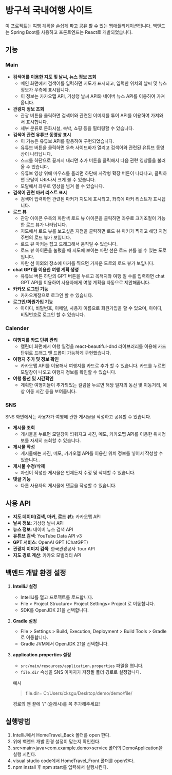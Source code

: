 # 방구석 국내여행 사이트
이 프로젝트는 여행 계획을 손쉽게 짜고 공유 할 수 있는 웹애플리케이션입니다. 백엔드는 Spring Boot를 사용하고 프론트엔드는 React로 개발되었습니다.

## 기능
### Main
- **검색어를 이용한 지도 및 날씨, 뉴스 정보 조회**
  - 메인 화면에서 검색어를 입력하면 지도가 표시되고, 입력한 위치의 날씨 및 뉴스 정보가 우측에 표시됩니다.    
  - 이 정보는 카카오맵 API, 기상청 날씨 API와 네이버 뉴스 API를 이용하여 가져옵니다.  
- **관광지 정보 조회**
  - 관광 버튼을 클릭하면 검색어와 관련된 이미지를 투어 API를 이용하여 가져와서 표시합니다.  
  - 세부 분류로 문화시설, 숙박, 쇼핑 등을 필터링할 수 있습니다.  
- **검색어 관련 유튜브 동영상 표시**
  - 이 기능은 유튜브 API를 활용하여 구현되었습니다.    
  - 유튜브 버튼을 클릭하면 우측 사이드바가 열리고 검색어와 관련된 유튜브 동영상이 나타납니다.  
  - 스크롤 하단으로 끝까지 내리면 추가 버튼을 클릭해서 다음 관련 영상들을 불러올 수 있습니다.  
  - 유튜브 영상 위에 마우스를 올리면 하단에 사각형 확장 버튼이 나타나고, 클릭하면 모달이 나타나서 크게 볼 수 있습니다.  
   - 모달에서 좌우로 영상을 넘겨 볼 수 있습니다.
- **검색어 관련 마커 리스트 표시**
  - 검색어 입력하면 관련된 마커가 지도에 표시되고, 좌측에 마커 리스트가 표시됩니다.  
- **로드 뷰**
  - 관광 아이콘 우측의 파란색 로드 뷰 아이콘을 클릭하면 좌우로 크기조절이 가능한 로드 뷰가 나타납니다.  
  - 지도에서 로드 뷰를 보고싶은 지점을 클릭하면 로드 뷰 마커가 찍히고 해당 지점 주변의 로드 뷰가 보입니다.
  - 로드 뷰 마커는 잡고 드래그해서 움직일 수 있습니다.  
  - 로드 뷰 아이콘을 눌렀을 때 지도에 보이는 파란 선은 로드 뷰를 볼 수 있는 도로입니다.  
  - 파란 선 이외의 장소에 마커를 찍으면 가까운 도로의 로드 뷰가 보입니다.     
- **chat GPT를 이용한 여행 계획 생성**
  - 유튜브 버튼 하단의 GPT 버튼을 누르고 목적지와 여행 일 수를 입력하면 chat GPT API를 이용하여 사용자에게 여행 계획을 자동으로 제안해줍니다.
- **카카오 로그인 기능**
  - 카카오계정으로 로그인 할 수 있습니다.
- **로그인/회원가입 기능**
  - 아이디, 비밀번호, 이메일, 사용자 이름으로 회원가입을 할 수 있으며, 아이디, 비밀번호로 로그인 할 수 있습니다.
### Calender
- **여행지를 카드 단위 관리**<br>
  - 캘린더 화면에서 여행 일정을 react-beautiful-dnd 라이브러리를 이용해 카드 단위로 드래그 앤 드롭이 가능하게 구현했습니다.
- **여행지 추가 및 정보 확인**<br>
  - 카카오맵 API를 이용해서 여행지를 카드로 추가 할 수 있습니다. 카드를 누르면 모달창이 나오고 여행지 정보를 확인할 수 있습니다.
- **여행 동선 및 시간확인**<br>
  - 계획한 여행지들이 추가되있는 컬럼을 누르면 해당 일자의 동선 및 이동거리, 예상 이동 시간 등을 보여줍니다. 
### SNS
  SNS 화면에서는 사용자가 여행에 관한 게시물을 작성하고 공유할 수 있습니다.
- **게시물 조회**<br>
  - 게시물을 누르면 모달창이 띄워지고 사진, 메모, 카카오맵 API를 이용한 위치정보를 자세히 조회할 수 있습니다. 
- **게시물 작성**<br>
  - 게시물에는 사진, 메모, 카카오맵 API를 이용한 위치 정보를 넣어서 작성할 수 있습니다..
- **게시물 수정/삭제**<br>
  - 자신이 작성한 게시물은 언제든지 수정 및 삭제할 수 있습니다.
- **댓글 기능**<br>
  - 다른 사용자의 게시물에 댓글을 작성할 수 있습니다.

## 사용 API
- **지도 데이터(검색, 마커, 로드 뷰)**: 카카오맵 API
- **날씨 정보**: 기상청 날씨 API
- **뉴스 정보**: 네이버 뉴스 검색 API
- **유튜브 검색**: YouTube Data API v3
- **GPT 서비스**: OpenAI GPT (ChatGPT)
- **관광지 이미지 검색**: 한국관광공사 Tour API
- **지도 경로 계산**: 카카오 모빌리티 API

## 백엔드 개발 환경 설정
1. **IntelliJ 설정**<br>
   - IntelliJ를 열고 프로젝트를 로드합니다.
   - File > Project Structure> Project Settings> Project 로 이동합니다.
   - SDK를 OpenJDK 21을 선택합니다.
    
2. **Gradle 설정**<br>
   - File > Settings > Build, Execution, Deployment > Build Tools > Gradle로 이동합니다.
   - Gradle JVM에서 OpenJDK 21을 선택합니다.

3. **application.properties 설정**<br>
   - `src/main/resources/application.properties` 파일을 엽니다.
   - `file.dir` 속성을 SNS 이미지가 저장될 폴더 경로로 설정합니다.
   
   예시
   > file.dir= C:/Users/cksgu/Desktop/demo/demo/file/
   
   경로의 맨 끝에 '/' (슬래시)를 꼭 추가해주세요!
## 실행방법 <br>
1. IntelliJ에서 HomeTravel_Back 폴더를 open 한다.
2. 위에 백앤드 개발 환경 설정이 맞는지 확인한다.
3. src>main>java>com.example.demo>service 폴더의 DemoApplication을 실행 시킨다.
4. visual studio code에서 HomeTravel_Front 폴더를 open한다.
5. npm install 후 npm start를 입력해서 실행시킨다.


